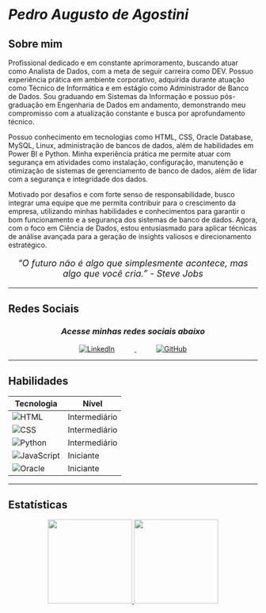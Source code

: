 # *Pedro Augusto de Agostini*

## Sobre mim

Profissional dedicado e em constante aprimoramento, buscando atuar como Analista de Dados, com a meta de seguir carreira como DEV. Possuo experiência prática em ambiente corporativo, adquirida durante atuação como Técnico de Informática e em estágio como Administrador de Banco de Dados. Sou graduando em Sistemas da Informação e possuo pós-graduação em Engenharia de Dados em andamento, demonstrando meu compromisso com a atualização constante e busca por aprofundamento técnico.

Possuo conhecimento em tecnologias como HTML, CSS, Oracle Database, MySQL, Linux, administração de bancos de dados, além de habilidades em Power BI e Python. Minha experiência prática me permite atuar com segurança em atividades como instalação, configuração, manutenção e otimização de sistemas de gerenciamento de banco de dados, além de lidar com a segurança e integridade dos dados.

Motivado por desafios e com forte senso de responsabilidade, busco integrar uma equipe que me permita contribuir para o crescimento da empresa, utilizando minhas habilidades e conhecimentos para garantir o bom funcionamento e a segurança dos sistemas de banco de dados. Agora, com o foco em Ciência de Dados, estou entusiasmado para aplicar técnicas de análise avançada para a geração de insights valiosos e direcionamento estratégico.

<p align="center" style="font-size: 18px; font-style: italic;">“O futuro não é algo que simplesmente acontece, mas algo que você cria.” - Steve Jobs</p>

---

## Redes Sociais

<h3 align="center"><i>Acesse minhas redes sociais abaixo</i></h3>
<p align="center">
    <a href="https://www.linkedin.com/in/pedrodeagostini/" target="_blank">
        <img src="https://img.shields.io/badge/LinkedIn-blue?style=for-the-badge&logo=linkedin" alt="LinkedIn" style="margin:0 40px;">
    </a>
    <a href="https://github.com/PedroAgostini" target="_blank">
        <img src="https://img.shields.io/badge/GitHub-black?style=for-the-badge&logo=github" alt="GitHub" style="margin:0 40px;">
    </a>
</p>

---

## Habilidades

<p align="center">
<table>
    <thead>
        <tr>
            <th>Tecnologia</th>
            <th>Nível</th>
        </tr>
    </thead>
    <tbody>
        <tr>
            <td><img src="https://img.shields.io/badge/HTML-000?style=for-the-badge&logo=html5" alt="HTML"></td>
            <td>Intermediário</td>
        </tr>
        <tr>
            <td><img src="https://img.shields.io/badge/CSS-000?style=for-the-badge&logo=css3" alt="CSS"></td>
            <td>Intermediário</td>
        </tr>
        <tr>
            <td><img src="https://img.shields.io/badge/Python_Datascience-000?style=for-the-badge&logo=python" alt="Python"></td>
            <td>Intermediário</td>
        </tr>
        <tr>
            <td><img src="https://img.shields.io/badge/JavaScript-000?style=for-the-badge&logo=javascript" alt="JavaScript"></td>
            <td>Iniciante</td>
        </tr>
        <tr>
            <td><img src="https://img.shields.io/badge/Oracle_db-000?style=for-the-badge&logo=oracle" alt="Oracle"></td>
            <td>Iniciante</td>
        </tr>
    </tbody>
</table>
</p>

---

## Estatísticas

<p align="center">
  <a href="https://github.com/PedroAgostini">
    <img height="170em" src="https://github-readme-stats.vercel.app/api?username=PedroAgostini&show_icons=true&theme=tokyonight&include_all_commits=true&count_private=true"/>
    <img height="170em" src="https://github-readme-stats.vercel.app/api/top-langs/?username=PedroAgostini&layout=compact&langs_count=7&theme=tokyonight"/>
  </a>
</p>
